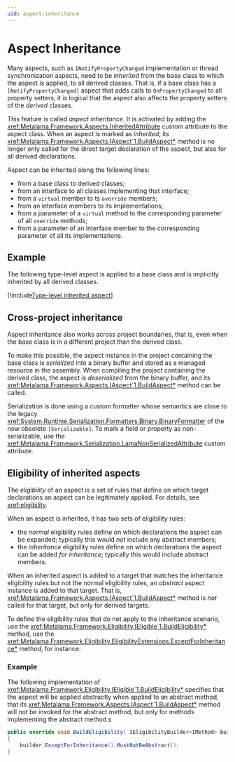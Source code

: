 ```yaml
---
uid: aspect-inheritance
---
```


# Aspect Inheritance

Many aspects, such as `INotifyPropertyChanged` implementation or thread synchronization aspects, need to be _inherited_ from the base class to which the aspect is applied, to all derived classes. That is, if a base class has a `[NotifyPropertyChanged]` aspect that adds calls to `OnPropertyChanged` to all property setters, it is logical that the aspect also affects the property setters of the _derived_ classes.

This feature is called _aspect inheritance_. It is activated by adding the <xref:Metalama.Framework.Aspects.InheritedAttribute> custom attribute to the aspect class. When an aspect is marked as _inherited_, its  <xref:Metalama.Framework.Aspects.IAspect`1.BuildAspect*> method is no longer only called for the direct target declaration of the aspect, but also for all derived declarations.

Aspect can be inherited along the following lines:

* from a base class to derived classes;
* from an interface to all classes implementing that interface;
* from a `virtual` member to ts `override` members;
* from an interface members to its implementations;
* from a parameter of a `virtual` method to the corresponding parameter of all `override` methods;
* from a parameter of an interface member to the corresponding parameter of all its implementations.

## Example

The following type-level aspect is applied to a base class and is implicitly inherited by all derived classes.

[!include[Type-level inherited aspect](../../code/Metalama.Documentation.SampleCode.AspectFramework/InheritedTypeLevel.cs)]


## Cross-project inheritance

Aspect inheritance also works across project boundaries, that is, even when the base class is in a different project than the derived class.

To make this possible, the aspect instance in the project containing the base class is _serialized_ into a binary buffer and stored as a managed resource in the assembly. When compiling the project containing the derived class, the aspect is _deserialized_ from the binary buffer, and its <xref:Metalama.Framework.Aspects.IAspect`1.BuildAspect*> method can be called.

Serialization is done using a custom formatter whose semantics are close to the legacy <xref:System.Runtime.Serialization.Formatters.Binary.BinaryFormatter> of the now obsolete `[Serializable]`. To mark a field or property as non-serializable, use the <xref:Metalama.Framework.Serialization.LamaNonSerializedAttribute> custom attribute.

## Eligibility of inherited aspects

The _eligibility_ of an aspect is a set of rules that define on which target declarations an aspect can be legitimately applied. For details, see <xref:eligibility>.

When an aspect is inherited, it has two sets of eligibility rules:
* the _normal_ eligibility rules define on which declarations the aspect can be expanded; typically this would _not_ include any abstract members;
* the _inheritance_ eligibility rules define on which declarations the aspect can be added _for inheritance_; typically this would include abstract members.

When an inherited aspect is added to a target that matches the inheritance eligibility rules but not the normal eligibility rules, an _abstract_ aspect instance is added to that target. That is, <xref:Metalama.Framework.Aspects.IAspect`1.BuildAspect*> method is _not_ called for that target, but only for derived targets.

To define the eligibility rules that do not apply to the inheritance scenario, use the <xref:Metalama.Framework.Eligibility.IEligible`1.BuildEligibility*> method, use the <xref:Metalama.Framework.Eligibility.EligibilityExtensions.ExceptForInheritance*> method, for instance:

### Example

The following implementation of <xref:Metalama.Framework.Eligibility.IEligible`1.BuildEligibility*> specifies that the aspect will be applied abstractly when applied to an abstract method, that its <xref:Metalama.Framework.Aspects.IAspect`1.BuildAspect*> method will not be invoked for the abstract method, but only for methods implementing the abstract method.s

```cs
public override void BuildEligibility( IEligibilityBuilder<IMethod> builder )
{
    builder.ExceptForInheritance().MustNotBeAbstract();
}
```